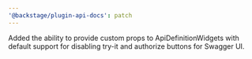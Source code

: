 ```yaml
---
'@backstage/plugin-api-docs': patch
---
```


Added the ability to provide custom props to ApiDefinitionWidgets with default support for disabling try-it and authorize buttons for Swagger UI.
